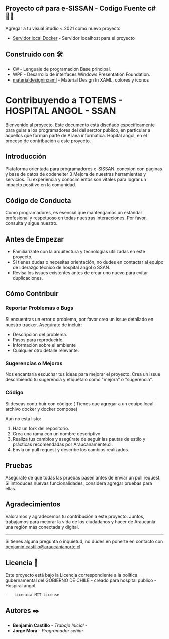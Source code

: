 
## Proyecto c# para e-SISSAN - Codigo Fuente c# 🐱‍💻

Agregar a tu visual Studio < 2021 como nuevo proyecto

* [Servidor local Docker](https://github.com/benjamincastillo03/docker_local_server.git/) - Servidor localhost para el proyecto

## Construido con 🛠️

* C# - Lenguaje de programacion Base principal.
* WPF - Desarrollo de interfaces Windows Presentation Foundation.
* [materialdesigninxaml](http://materialdesigninxaml.net/home) - Material Design In XAML, colores y iconos

# Contribuyendo a TOTEMS - HOSPITAL ANGOL - SSAN

Bienvenido al proyecto. Este documento está diseñado específicamente para guiar a los programadores del del serctor publico, en particular a aquellos que forman parte de Araea informatica. Hopital angol, en el proceso de contribución a este proyecto.

## Introducción

Plataforma orientada para programadores e-SISSAN. conexion con paginas y base de datos de codeneiter 3 
Mejora de nuestras herramientas y servicios. Tu experiencia y conocimientos son vitales para lograr un impacto positivo en la comunidad.


## Código de Conducta

Como programadores, es esencial que mantengamos un estándar profesional y respetuoso en todas nuestras interacciones. Por favor, consulta y sigue nuestro.

## Antes de Empezar

- Familiarízate con la arquitectura y tecnologías utilizadas en este proyecto. 
- Si tienes dudas o necesitas orientación, no dudes en contactar al equipo de liderazgo técnico de hospital angol o SSAN.
- Revisa los issues existentes antes de crear uno nuevo para evitar duplicaciones.

## Cómo Contribuir

### Reportar Problemas o Bugs

Si encuentras un error o problema, por favor crea un issue detallado en nuestro tracker. Asegúrate de incluir:

- Descripción del problema.
- Pasos para reproducirlo.
- Información sobre el ambiente
- Cualquier otro detalle relevante.

### Sugerencias o Mejoras

Nos encantaría escuchar tus ideas para mejorar el proyecto. Crea un issue describiendo tu sugerencia y etiquétalo como "mejora" o "sugerencia".

### Código

Si deseas contribuir con código:
( Tienes que agregar a un equipo local archivo docker y docker compose) 

Aun no esta listo: 

1. Haz un fork del repositorio.
2. Crea una rama con un nombre descriptivo.
3. Realiza tus cambios y asegúrate de seguir las pautas de estilo y prácticas recomendadas por Araucanamente.cl.
4. Envía un pull request y describe los cambios realizados.

## Pruebas

Asegúrate de que todas las pruebas pasen antes de enviar un pull request. Si introduces nuevas funcionalidades, considera agregar pruebas para ellas.


## Agradecimientos

Valoramos y agradecemos tu contribución a este proyecto. Juntos, trabajamos para mejorar la vida de los ciudadanos y hacer de Araucanía una región más conectada y digital.

---

Si tienes alguna pregunta o inquietud, no dudes en ponerte en contacto con benjamin.castillo@araucanianorte.cl 

## Licencia 📄

Este proyecto está bajo la Licencia correspondiente a la política gubernamental del GOBIERNO DE CHILE - creado para hospital publico - Hospiral angol.

	-	Licencia MIT License


## Autores ✒️
* **Benjamin Castillo** - *Trabajo Inicial* - 
* **Jorge Mora** - *Programador señior* 
